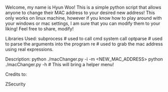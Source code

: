 Welcome, my name is Hyun Woo!
This is a simple python script that allows anyone to change their MAC address to your desired new address! 
This only works on linux machine, however if you know how to play around with your windows or mac settings,
I am sure that you can modify them to your liking! Feel free to share, modify!

Libraries Used:
  subprocess # used to call cmd system call
  optparse   # used to parse the arguments into the program
  re         # used to grab the mac address using real expressions.

Description:
  python ./macChanger.py -i <INTERFACE> -m <NEW_MAC_ADDRESS>
  python ./macChanger.py -h # This will bring a helper menu!


Credits to:
  
  ZSecurity
